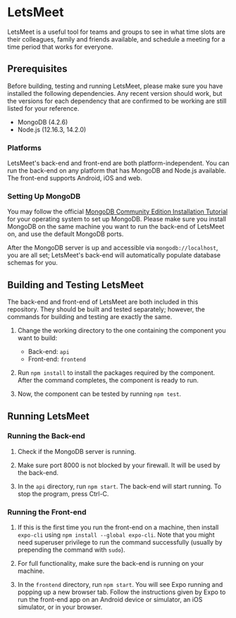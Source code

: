 # LetsMeet

LetsMeet is a useful tool for teams and groups to see in what time slots are
their colleagues, family and friends available, and schedule a meeting for a
time period that works for everyone.

## Prerequisites

Before building, testing and running LetsMeet, please make sure you have
installed the following dependencies. Any recent version should work, but the
versions for each dependency that are confirmed to be working are still listed
for your reference.

- MongoDB (4.2.6)
- Node.js (12.16.3, 14.2.0)

### Platforms

LetsMeet's back-end and front-end are both platform-independent. You can run
the back-end on any platform that has MongoDB and Node.js available. The
front-end supports Android, iOS and web.

### Setting Up MongoDB

You may follow the official [MongoDB Community Edition Installation
Tutorial](https://docs.mongodb.com/manual/installation/#mongodb-community-edition-installation-tutorials)
for your operating system to set up MongoDB. Please make sure you install
MongoDB on the same machine you want to run the back-end of LetsMeet on, and
use the default MongoDB ports.

After the MongoDB server is up and accessible via `mongodb://localhost`, you
are all set; LetsMeet's back-end will automatically populate database schemas
for you.

## Building and Testing LetsMeet

The back-end and front-end of LetsMeet are both included in this repository.
They should be built and tested separately; however, the commands for building
and testing are exactly the same.

1. Change the working directory to the one containing the component you want to
   build:
   - Back-end: `api`
   - Front-end: `frontend`

2. Run `npm install` to install the packages required by the component. After
   the command completes, the component is ready to run.

3. Now, the component can be tested by running `npm test`.

## Running LetsMeet

### Running the Back-end

1. Check if the MongoDB server is running.

2. Make sure port 8000 is not blocked by your firewall. It will be used by the
   back-end.

3. In the `api` directory, run `npm start`. The back-end will start running.
   To stop the program, press Ctrl-C.

### Running the Front-end

1. If this is the first time you run the front-end on a machine, then install
   `expo-cli` using `npm install --global expo-cli`. Note that you might need
   superuser privilege to run the command successfully (usually by prepending
   the command with `sudo`).

2. For full functionality, make sure the back-end is running on your machine.

3. In the `frontend` directory, run `npm start`. You will see Expo running and
   popping up a new browser tab. Follow the instructions given by Expo to run
   the front-end app on an Android device or simulator, an iOS simulator, or in
   your browser.
